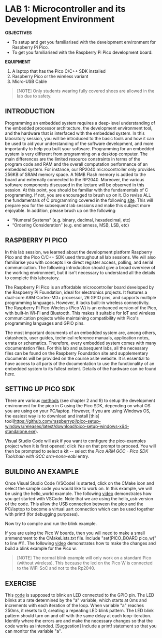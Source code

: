 # LAB 1: Microcontroller and its Development Environment


**OBJECTIVES**
- To setup and get you familiarised with the development environment for Raspberry Pi Pico.
- To get you familiarised with the Raspberry Pi Pico development board.


**EQUIPMENT** 
1.	A laptop that has the Pico C/C++ SDK installed
2.	Raspberry Pico or the wireless variant
3.	Micro-USB Cable 


> [NOTE]
> Only students wearing fully covered shoes are allowed in the lab due to safety. 


## **INTRODUCTION** 

Programming an embedded system requires a deep-level understanding of the embedded processor architecture, the development environment tool, and the hardware that is interfaced with the embedded system. In this laboratory session, you will be introduced to the basic tools and how it can be used to aid your understanding of the software development, and more importantly to help you built your software. Programming for an embedded system is very different from programming on a desktop computer. The main differences are the limited resource constraints in terms of the program code and RAM and the overall computation performance of an embedded system. For instance, our RP2040 microcontroller only provides 256KB of SRAM memory space. A 16MB Flash memory is added to the board and externally connected to the RP2040. Moreover, the various software components discussed in the lecture will be observed in  this session. At this point, you should  be familiar with  the fundamentals of C programming. If not, you are encouraged to brush up on it. Do revise ALL the fundamentals of C programming covered in the following [site](https://www.cprogramming.com/tutorial/c-tutorial.html). This will prepare you for the subsequent lab sessions and make this subject more enjoyable. In addition, please brush up on the following:
- “Numeral Systems” (e.g. binary, decimal, hexadecimal, etc)
- “Ordering Consideration” (e.g. endianness, MSB, LSB, etc)

## **RASPBERRY PI PICO** 

In this lab session, we learned about the development platform Raspberry Pico and the Pico C/C++ SDK used throughout all lab sessions. We will also familiarise you with concepts like direct register access, polling, and serial communication. The following introduction should give a broad overview of the working environment, but it isn't necessary to understand all the details to complete this laboratory. 

The Raspberry Pi Pico is an affordable microcontroller board developed by the Raspberry Pi Foundation, ideal for electronics projects. It features a dual-core ARM Cortex-M0+ processor, 26 GPIO pins, and supports multiple programming languages. However, it lacks built-in wireless connectivity. The Raspberry Pi Pico Wireless (Pico W) is an enhanced version of the Pico, with built-in Wi-Fi and Bluetooth. This makes it suitable for IoT and wireless communication projects while maintaining compatibility with Pico's programming languages and GPIO pins.

The most important documents of an embedded system are, among others, datasheets, user guides, technical reference manuals, application notes, errata or schematics. Therefore, every embedded system comes with many documentation files. For this lab and subsequent labs, all the necessary files can be found on the Raspberry Foundation site and supplementary documents will be provided on the course xsite website. It is essential to have access to all parts of the documentation to use the functionality of an embedded system to its fullest extent. Details of the hardware can be found [here](https://www.raspberrypi.com/documentation/microcontrollers/rp2040.html).

## **SETTING UP PICO SDK**

There are various [methods]() (see chapter 2 and 9) to setup the development environment for the pico in C using the Pico SDK, depending on what OS you are using on your PC/laptop. However, if you are using Windows OS, the easiest way is to download and install [this] tool(https://github.com/raspberrypi/pico-setup-windows/releases/latest/download/pico-setup-windows-x64-standalone.exe). 

Visual Studio Code will ask if you want to configure the pico-examples project when it is first opened; click *Yes* on that prompt to proceed. You will then be prompted to select a kit -- select the *Pico ARM GCC - Pico SDK Toolchain with GCC arm-none-eabi* entry. 

## **BUILDING AN EXAMPLE**

Once Visual Studio Code (VSCode) is started, click on the CMake icon and select the sample code you would like to work on. In this example, we will be using the hello_world example. The following [video](https://www.youtube.com/watch?v=NPwoflT_bB0) demonstrates how you get started with VSCode. Note that we are using the hello_usb version of the code. This allow the USB connection between the pico and the PC/laptop to become a virtual uart connection which can be used together with printf (for debugging purposes).

Now try to compile and run the blink example.

If you are using the Pico W boards, then you will need to make a small ammendment to the CMakeLists.txt file. Include "set(PICO_BOARD pico_w)" to line #11. The following [video](https://www.youtube.com/watch?v=NPwoflT_bB0) demonstrates how to make the changes and build a blink example for the Pico w. 

> [NOTE]
> The normal blink example will only work on a standard Pico (without wireless). This because the led on the Pico W is connected to the WiFi SoC and not to the Rp2040.


## **EXERCISE**

This [code]() is supposed to blink an LED connected to the GPIO pin. The LED blinks at a rate determined by the "a" variable, which starts at 0ms and increments with each iteration of the loop. When variable "a" reaches 250ms, it resets to 0, creating a repeating LED blink pattern. The LED blink pattern should turn on and off with the same delay at each loop-iteration. Identify where the errors are and make the necessary changes so that the code works as intended. [Suggestion] Include a printf statement so that you can monitor the variable "a".
